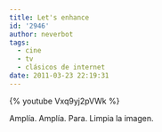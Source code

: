 ```yaml
---
title: Let's enhance
id: '2946'
author: neverbot
tags:
  - cine
  - tv
  - clásicos de internet
date: 2011-03-23 22:19:31
---
```


{% youtube Vxq9yj2pVWk %}

Amplía. Amplía. Para. Limpia la imagen.
